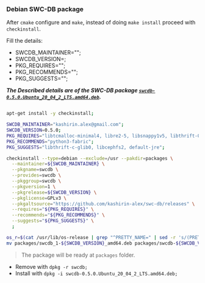 

### Debian SWC-DB package

After `cmake` configure and `make`, instead of doing `make install` proceed with `checkinstall`.

Fill the details:
* SWCDB_MAINTAINER="";
* SWCDB_VERSION=;
* PKG_REQUIRES="";
* PKG_RECOMMENDS="";
* PKG_SUGGESTS="";

**_The Described details are of the SWC-DB package [`swcdb-0.5.0.Ubuntu_20_04_2_LTS.amd64.deb`](https://github.com/kashirin-alex/swc-db/releases/download/v0.5.0/swcdb-0.5.0.Ubuntu_20_04_2_LTS.amd64.deb)._**


```bash

apt-get install -y checkinstall;

SWCDB_MAINTAINER="kashirin.alex@gmail.com";
SWCDB_VERSION=0.5.0;
PKG_REQUIRES="libtcmalloc-minimal4, libre2-5, libsnappy1v5, libthrift-0.13.0, libzstd1, libreadline8, libssl1.1";
PKG_RECOMMENDS="python3-fabric";
PKG_SUGGESTS="libthrift-c-glib0, libcephfs2, default-jre";

checkinstall --type=debian --exclude=/usr --pakdir=packages \
  --maintainer=${SWCDB_MAINTAINER} \
  --pkgname=swcdb \
  --provides=swcdb \
  --pkggroup=swcdb \
  --pkgversion=1 \
  --pkgrelease=${SWCDB_VERSION} \
  --pkglicense=GPLv3 \
  --pkgaltsource="https://github.com/kashirin-alex/swc-db/releases" \
  --requires="${PKG_REQUIRES}" \
  --recommends="${PKG_RECOMMENDS}" \
  --suggests="${PKG_SUGGESTS}" \
  ;

os_r=$(cat /usr/lib/os-release | grep "^PRETTY_NAME=" | sed -r 's/(PRETTY_NAME=|\")//g' | sed -r 's/(\.|\s)/_/g' );
mv packages/swcdb_1-${SWCDB_VERSION}_amd64.deb packages/swcdb-${SWCDB_VERSION}.${os_r}.amd64.deb;

```
> The package will be ready at `packages` folder.
* Remove with `dpkg -r swcdb;`
* Install with `dpkg -i swcdb-0.5.0.Ubuntu_20_04_2_LTS.amd64.deb;`
